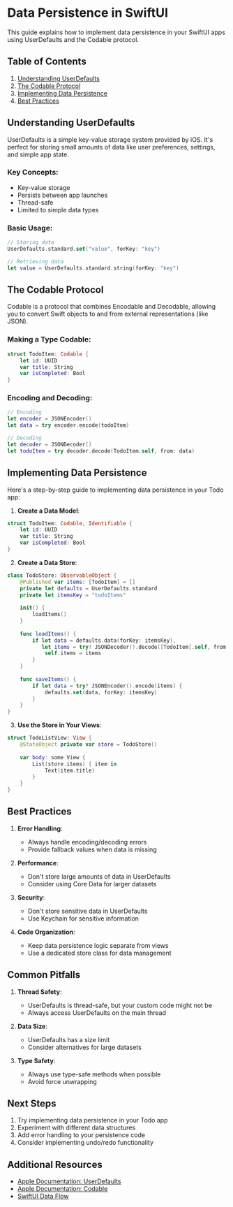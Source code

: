 # Data Persistence in SwiftUI

This guide explains how to implement data persistence in your SwiftUI apps using UserDefaults and the Codable protocol.

## Table of Contents
1. [Understanding UserDefaults](#understanding-userdefaults)
2. [The Codable Protocol](#the-codable-protocol)
3. [Implementing Data Persistence](#implementing-data-persistence)
4. [Best Practices](#best-practices)

## Understanding UserDefaults

UserDefaults is a simple key-value storage system provided by iOS. It's perfect for storing small amounts of data like user preferences, settings, and simple app state.

### Key Concepts:
- Key-value storage
- Persists between app launches
- Thread-safe
- Limited to simple data types

### Basic Usage:
```swift
// Storing data
UserDefaults.standard.set("value", forKey: "key")

// Retrieving data
let value = UserDefaults.standard.string(forKey: "key")
```

## The Codable Protocol

Codable is a protocol that combines Encodable and Decodable, allowing you to convert Swift objects to and from external representations (like JSON).

### Making a Type Codable:
```swift
struct TodoItem: Codable {
    let id: UUID
    var title: String
    var isCompleted: Bool
}
```

### Encoding and Decoding:
```swift
// Encoding
let encoder = JSONEncoder()
let data = try encoder.encode(todoItem)

// Decoding
let decoder = JSONDecoder()
let todoItem = try decoder.decode(TodoItem.self, from: data)
```

## Implementing Data Persistence

Here's a step-by-step guide to implementing data persistence in your Todo app:

1. **Create a Data Model**:
```swift
struct TodoItem: Codable, Identifiable {
    let id: UUID
    var title: String
    var isCompleted: Bool
}
```

2. **Create a Data Store**:
```swift
class TodoStore: ObservableObject {
    @Published var items: [TodoItem] = []
    private let defaults = UserDefaults.standard
    private let itemsKey = "todoItems"
    
    init() {
        loadItems()
    }
    
    func loadItems() {
        if let data = defaults.data(forKey: itemsKey),
           let items = try? JSONDecoder().decode([TodoItem].self, from: data) {
            self.items = items
        }
    }
    
    func saveItems() {
        if let data = try? JSONEncoder().encode(items) {
            defaults.set(data, forKey: itemsKey)
        }
    }
}
```

3. **Use the Store in Your Views**:
```swift
struct TodoListView: View {
    @StateObject private var store = TodoStore()
    
    var body: some View {
        List(store.items) { item in
            Text(item.title)
        }
    }
}
```

## Best Practices

1. **Error Handling**:
   - Always handle encoding/decoding errors
   - Provide fallback values when data is missing

2. **Performance**:
   - Don't store large amounts of data in UserDefaults
   - Consider using Core Data for larger datasets

3. **Security**:
   - Don't store sensitive data in UserDefaults
   - Use Keychain for sensitive information

4. **Code Organization**:
   - Keep data persistence logic separate from views
   - Use a dedicated store class for data management

## Common Pitfalls

1. **Thread Safety**:
   - UserDefaults is thread-safe, but your custom code might not be
   - Always access UserDefaults on the main thread

2. **Data Size**:
   - UserDefaults has a size limit
   - Consider alternatives for large datasets

3. **Type Safety**:
   - Always use type-safe methods when possible
   - Avoid force unwrapping

## Next Steps

1. Try implementing data persistence in your Todo app
2. Experiment with different data structures
3. Add error handling to your persistence code
4. Consider implementing undo/redo functionality

## Additional Resources

- [Apple Documentation: UserDefaults](https://developer.apple.com/documentation/foundation/userdefaults)
- [Apple Documentation: Codable](https://developer.apple.com/documentation/swift/codable)
- [SwiftUI Data Flow](https://developer.apple.com/documentation/swiftui/managing-model-data-in-your-app) 